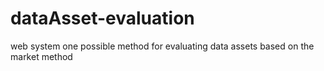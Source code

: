 # dataAsset-evaluation
web system
one possible method for evaluating data assets based on the market method
